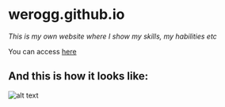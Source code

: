 # werogg.github.io
*This is my own website where I show my skills, my habilities etc* <br/>

You can access [here](https://jotero.es)

## And this is how it looks like:
![alt text](https://i.gyazo.com/ce5673d0b32fa1ee8674d8318c240944.jpg)

